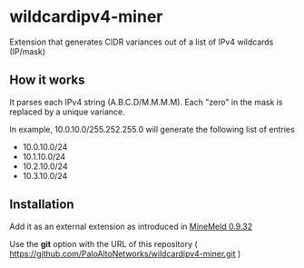 # wildcardipv4-miner
Extension that generates CIDR variances out of a list of IPv4 wildcards (IP/mask)

## How it works

It parses each IPv4 string (A.B.C.D/M.M.M.M). Each "zero" in the mask is replaced by a unique variance.

In example, 10.0.10.0/255.252.255.0 will generate the following list of entries
- 10.0.10.0/24
- 10.1.10.0/24
- 10.2.10.0/24
- 10.3.10.0/24


## Installation

Add it as an external extension as introduced in [MineMeld 0.9.32](https://live.paloaltonetworks.com/t5/MineMeld-Discussions/What-s-new-in-MineMeld-0-9-32/td-p/141261 "What's new in MineMeld 0.9.32")

Use the **git** option with the URL of this repository ( https://github.com/PaloAltoNetworks/wildcardipv4-miner.git )